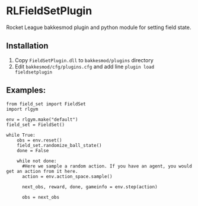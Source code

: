 # RLFieldSetPlugin
Rocket League bakkesmod plugin and python module for setting field state. 

## Installation
1) Copy `FieldSetPlugin.dll` to `bakkesmod/plugins` directory
2) Edit `bakkesmod/cfg/plugins.cfg` and add line `plugin load fieldsetplugin`

## Examples:
```
from field_set import FieldSet
import rlgym

env = rlgym.make("default")
field_set = FieldSet()

while True:
    obs = env.reset()
    field_set.randomize_ball_state()
    done = False

    while not done:
      #Here we sample a random action. If you have an agent, you would get an action from it here.
      action = env.action_space.sample()
      
      next_obs, reward, done, gameinfo = env.step(action)
      
      obs = next_obs
```

